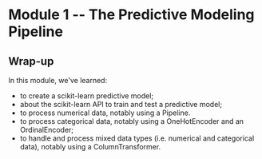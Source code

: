 # Module 1 -- The Predictive Modeling Pipeline

## Wrap-up
In this module, we've learned:
* to create a scikit-learn predictive model;
* about the scikit-learn API to train and test a predictive model;
* to process numerical data, notably using a Pipeline.
* to process categorical data, notably using a OneHotEncoder and an OrdinalEncoder;
* to handle and process mixed data types (i.e. numerical and categorical data), notably using a ColumnTransformer.